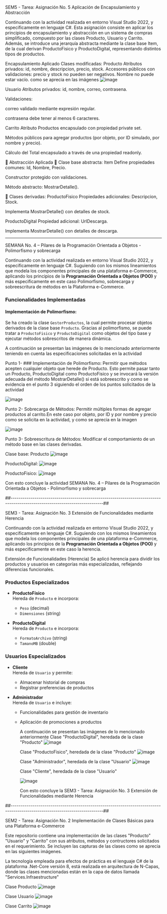 SEM5 - Tarea: Asignación No. 5 Aplicación de Encapsulamiento y Abstracción

Continuando con la actividad realizada en entorno Visual Studio 2022, y especificamente en lenguaje C#.
Esta asignación consiste en aplicar los principios de encapsulamiento y abstracción en un sistema de compras simplificado, compuesto por las clases Producto, Usuario y Carrito. Además, se introduce una jerarquía abstracta mediante la clase base Item, de la cual derivan ProductoFisico y ProductoDigital, representando distintos tipos de productos.

Encapsulamiento Aplicado
Clases modificadas:
Producto
Atributos privados: id, nombre, descripcion, precio, stock. Accesores públicos con validaciones: precio y stock no pueden ser negativos. Nombre no puede estar vacío. como se aprecia en las imágenes
![image](https://github.com/user-attachments/assets/a5fc8355-76b0-4ce1-bd8a-8b1be8041c4d)









Usuario
Atributos privados: id, nombre, correo, contrasena.

Validaciones:

correo validado mediante expresión regular.

contrasena debe tener al menos 6 caracteres.

Carrito
Atributo Productos encapsulado con propiedad private set.

Métodos públicos para agregar productos (por objeto, por ID simulado, por nombre y precio).

Cálculo del Total encapsulado a través de una propiedad readonly.

🧱 Abstracción Aplicada
🔸 Clase base abstracta: Item
Define propiedades comunes: Id, Nombre, Precio.

Constructor protegido con validaciones.

Método abstracto: MostrarDetalle().

🔹 Clases derivadas:
ProductoFisico
Propiedades adicionales: Descripcion, Stock.

Implementa MostrarDetalle() con detalles de stock.

ProductoDigital
Propiedad adicional: UrlDescarga.

Implementa MostrarDetalle() con detalles de descarga.


---------------------------------------------------------------------------------------------------------------------------------------------------

SEMANA No. 4 – Pilares de la Programación Orientada a Objetos - Polimorfismo y sobrecarga

Continuando con la actividad realizada en entorno Visual Studio 2022, y especificamente en lenguaje C#.
Suguiendo con los mismos lineamientos que modela los componentes principales de una plataforma e-Commerce, aplicando los principios de la **Programación Orientada a Objetos (POO)** y más especificamente en este caso Polimorfismo, sobrecarga y sobreescritura de métodos en la Plataforma e-Commerce.

### Funcionalidades Implementadas

#### Implementación de Polimorfismo:
Se ha creado la clase `GestorProductos`, la cual permite procesar objetos derivados de la clase base `Producto`. Gracias al polimorfismo, se puede tratar a `ProductoFisico` y `ProductoDigital` como objetos del tipo base y ejecutar métodos sobrescritos de manera dinámica.

A continuación se presentan las imágenes de lo mencionado anteriormente teniendo en cuenta las especificaciones solicitadas en la actividad

Punto 1- ### Implementación de Polimorfismo: Permitir que métodos acepten cualquier objeto que herede de Producto.
Esto permite pasar tanto un Producto, ProductoDigital como ProductoFisico y se invocará la versión adecuada del método MostrarDetalle() si está sobreescrito y como se evidencia en el punto 3 siguiendo el orden de los puntos solicitados de la actividad

![image](https://github.com/user-attachments/assets/6715fb32-6afb-4e81-93c0-0eb2e1510e53)

Punto 2- Sobrecarga de Métodos: 
Permitir múltiples formas de agregar productos al carrito.En este caso por objeto, por ID y por nombre y precio como se solicita en la actividad, y como se aprecia en la imagen

![image](https://github.com/user-attachments/assets/bd01878e-ca76-4e75-ae92-dc930007675f)

Punto 3- Sobreescritura de Métodos:
Modificar el comportamiento de un método base en las clases derivadas.

Clase base: Producto
![image](https://github.com/user-attachments/assets/236f5041-635d-4f7b-9f26-52d5ee9f3c9c)

ProductoDigital:
![image](https://github.com/user-attachments/assets/1b720c7a-0967-4e5c-b451-11348211497c)

ProductoFisico:
![image](https://github.com/user-attachments/assets/efb07a83-c4bc-4679-a53f-27712618defe)

Con esto concluye la actividad SEMANA No. 4 – Pilares de la Programación Orientada a Objetos - Polimorfismo y sobrecarga


##----------------------------------------------------------------------------------------------------------------------------##



SEM3 - Tarea: Asignación No. 3 Extensión de Funcionalidades mediante Herencia

Continuando con la actividad realizada en entorno Visual Studio 2022, y especificamente en lenguaje C#.
Suguiendo con los mismos lineamientos que modela los componentes principales de una plataforma e-Commerce, aplicando los principios de la **Programación Orientada a Objetos (POO)** y más especificamente en este caso la herencia.

Extensión de Funcionalidades (Herencia)
Se aplicó herencia para dividir los productos y usuarios en categorías más especializadas, reflejando diferencias funcionales.
### Productos Especializados

- **ProductoFísico**  
  Hereda de `Producto` e incorpora:
  - `Peso` (decimal)
  - `Dimensiones` (string)

- **ProductoDigital**  
  Hereda de `Producto` e incorpora:
  - `FormatoArchivo` (string)
  - `TamanoMB` (double)

### Usuarios Especializados

- **Cliente**  
  Hereda de `Usuario` y permite:
  - Almacenar historial de compras
  - Registrar preferencias de productos

- **Administrador**  
  Hereda de `Usuario` e incluye:
  - Funcionalidades para gestión de inventario
  - Aplicación de promociones a productos
 
    A continuación se presentan las imágenes de lo mencionado anteriormente
    Clase "ProductoDigital", heredada de la clase "Producto"
    ![image](https://github.com/user-attachments/assets/475b11cf-8dc9-4c26-b5fe-caafc09ec7cc)

    Clase "ProductoFisico", heredada de la clase "Producto"
    ![image](https://github.com/user-attachments/assets/cedd7a4c-5d21-448d-86df-c27b3a7e5979)

    Clase "Administrador", heredada de la clase "Usuario"
    ![image](https://github.com/user-attachments/assets/e197e883-c798-429b-aa72-c0171ae0707f)

    Clase "Cliente", heredada de la clase "Usuario"

    ![image](https://github.com/user-attachments/assets/7f168e55-8705-4ce2-aa71-68d23117d596)

    

    Con esto concluye la SEM3 - Tarea: Asignación No. 3 Extensión de Funcionalidades mediante Herencia

##----------------------------------------------------------------------------------------------------------------------------##

SEM2 - Tarea: Asignación No. 2 Implementación de Clases Básicas para una Plataforma e-Commerce

Este repositorio contiene una implementación de las clases "Producto" "Usuario" y "Carrito" con sus atributos, métodos y contructores solicitados en el requerimiento. Se incluyen las capturas de las clases como se aprecia en las siguientes imágenes.

La tecnología empleada para efectos de práctica es el lenguaje C# de la plataforma .Net-Core versión 8, está realizada en arquitectura de N-Capas, donde las clases mencionadas están en la capa de datos llamada "Services.Infraestructure"

Clase Producto
![image](https://github.com/user-attachments/assets/eaffe95f-7484-4392-a781-afbe29022681)

Clase Usuario
![image](https://github.com/user-attachments/assets/becd3b94-884c-4e22-ad57-fc74b9f51d98)

Clase Carrito
![image](https://github.com/user-attachments/assets/80330eb5-d2f3-400e-8442-ee693ee4ab4f)



